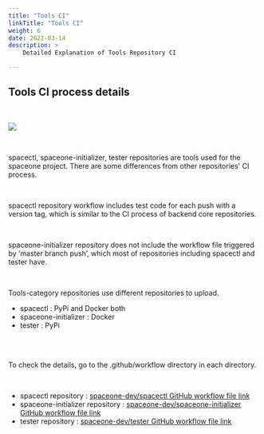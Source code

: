 ```yaml
---
title: "Tools CI"
linkTitle: "Tools CI"
weight: 6
date: 2022-03-14
description: >
    Detailed Explanation of Tools Repository CI

---
```


## Tools CI process details

</br>

![](/docs/developers/CICD/tools-ci/img/tools_ci.png)

</br>

spacectl, spaceone-initializer, tester repositories are tools used for the spaceone project. There are some differences from other repositories' CI process. 

</br>

spacectl repository workflow includes test code for each push with a version tag, which is similar to the CI process of backend core repositories. 

</br>

spaceone-initializer repository does not include the workflow file triggered by ‘master branch push’, which most of repositories including spacectl and tester have. 

</br>

Tools-category repositories use different repositories to upload.
* spacectl : PyPi and Docker both
* spaceone-initializer : Docker
* tester : PyPi

</br>
</br>

To check the details, go to the .github/workflow directory in each directory.

</br>

* spacectl repository : [spaceone-dev/spacectl GitHub workflow file link](https://github.com/spaceone-dev/spacectl/tree/master/.github/workflows)
* spaceone-initializer repository : [spaceone-dev/spaceone-initializer GitHub workflow file link](https://github.com/spaceone-dev/spaceone-initializer/tree/master/.github/workflows)
* tester repository : [spaceone-dev/tester GitHub workflow file link](https://github.com/spaceone-dev/tester/tree/master/.github/workflows)

